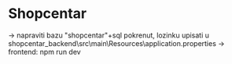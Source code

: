 # Shopcentar
-> napraviti bazu "shopcentar"+sql pokrenut, lozinku upisati u shopcentar_backend\src\main\Resources\application.properties
-> frontend: npm run dev